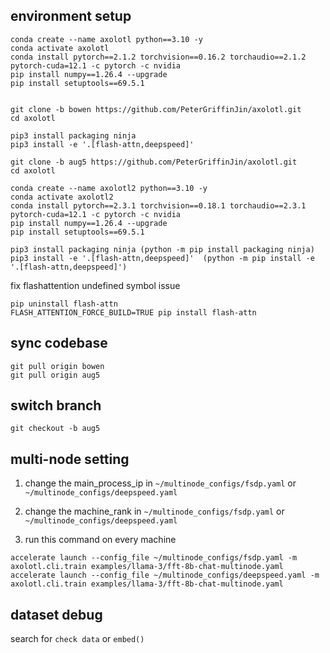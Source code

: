 
## environment setup
```
conda create --name axolotl python==3.10 -y
conda activate axolotl
conda install pytorch==2.1.2 torchvision==0.16.2 torchaudio==2.1.2 pytorch-cuda=12.1 -c pytorch -c nvidia
pip install numpy==1.26.4 --upgrade
pip install setuptools==69.5.1


git clone -b bowen https://github.com/PeterGriffinJin/axolotl.git
cd axolotl

pip3 install packaging ninja
pip3 install -e '.[flash-attn,deepspeed]'
```

```
git clone -b aug5 https://github.com/PeterGriffinJin/axolotl.git
cd axolotl

conda create --name axolotl2 python==3.10 -y
conda activate axolotl2
conda install pytorch==2.3.1 torchvision==0.18.1 torchaudio==2.3.1 pytorch-cuda=12.1 -c pytorch -c nvidia
pip install numpy==1.26.4 --upgrade
pip install setuptools==69.5.1

pip3 install packaging ninja (python -m pip install packaging ninja)
pip3 install -e '.[flash-attn,deepspeed]'  (python -m pip install -e '.[flash-attn,deepspeed]')
```

fix flashattention undefined symbol issue
```
pip uninstall flash-attn
FLASH_ATTENTION_FORCE_BUILD=TRUE pip install flash-attn
```

## sync codebase
```
git pull origin bowen
git pull origin aug5
```

## switch branch
```
git checkout -b aug5
```

## multi-node setting

1. change the main_process_ip in ```~/multinode_configs/fsdp.yaml``` or ```~/multinode_configs/deepspeed.yaml```

2. change the machine_rank in ```~/multinode_configs/fsdp.yaml``` or ```~/multinode_configs/deepspeed.yaml```

3. run this command on every machine
```
accelerate launch --config_file ~/multinode_configs/fsdp.yaml -m axolotl.cli.train examples/llama-3/fft-8b-chat-multinode.yaml
accelerate launch --config_file ~/multinode_configs/deepspeed.yaml -m axolotl.cli.train examples/llama-3/fft-8b-chat-multinode.yaml
```

## dataset debug
search for ```check data``` or ```embed()```
